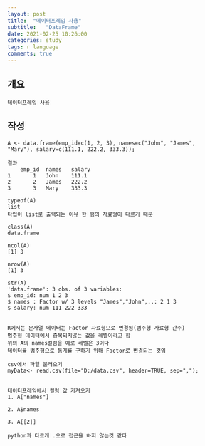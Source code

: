 ```yaml
---
layout: post
title:  "데이터프레임 사용"
subtitle:   "DataFrame"
date: 2021-02-25 10:26:00
categories: study
tags: r language
comments: true
---
```


## 개요
    데이터프레임 사용

## 작성
    A <- data.frame(emp_id=c(1, 2, 3), names=c("John", "James",
    "Mary"), salary=c(111.1, 222.2, 333.3));

    결과
        emp_id  names   salary
    1       1   John    111.1
    2       2   James   222.2
    3       3   Mary    333.3

    typeof(A)
    list    
    타입이 list로 출력되는 이유 한 행의 자료형이 다르기 때문
    
    class(A)
    data.frame

    ncol(A)
    [1] 3
    
    nrow(A)
    [1] 3
    
    str(A)
    'data.frame': 3 obs. of 3 variables:
    $ emp_id: num 1 2 3
    $ names : Factor w/ 3 levels "James","John",..: 2 1 3
    $ salary: num 111 222 333


    R에서는 문자열 데이터는 Factor 자료형으로 변경됨(범주형 자료형 간주)
    범주형 데이터에서 중복되지않는 값을 레벨이라고 함
    위의 A의 names컬럼을 예로 레벨은 3이다    
    데이터를 범주형으로 통계를 구하기 위해 Factor로 변경되는 것임
    
    csv에서 파일 불러오기
    myData<- read.csv(file="D:/data.csv", header=TRUE, sep=",");
    
    
    데이터프레임에서 컬럼 값 가져오기
    1. A["names"]

    2. A$names

    3. A[[2]]

    python과 다르게 .으로 접근을 하지 않는것 같다
    
    
    
    
    
    
    
    
    
    
    
    
    
    
    
    
    